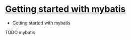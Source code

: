 # [Getting started with mybatis](https://riptutorial.com/mybatis)

- [Getting started with mybatis](#getting-started-with-mybatis)



















TODO mybatis 